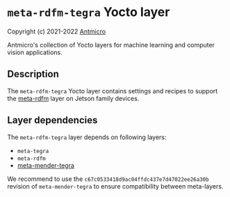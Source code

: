 # `meta-rdfm-tegra` Yocto layer

Copyright (c) 2021-2022 [Antmicro](https://www.antmicro.com)

Antmicro's collection of Yocto layers for machine learning and computer vision applications.

## Description

The `meta-rdfm-tegra` Yocto layer contains settings and recipes to support the [meta-rdfm](../meta-rdfm) layer on Jetson family devices.

## Layer dependencies

The `meta-rdfm-tegra` layer depends on following layers:
* `meta-tegra`
* `meta-rdfm`
* [meta-mender-tegra](https://github.com/mendersoftware/meta-mender-community/)

We recommend to use the `c67c0533418d9ac04ffdc437e7d47022ee26a30b` revision of `meta-mender-tegra` to ensure compatibility between meta-layers.
